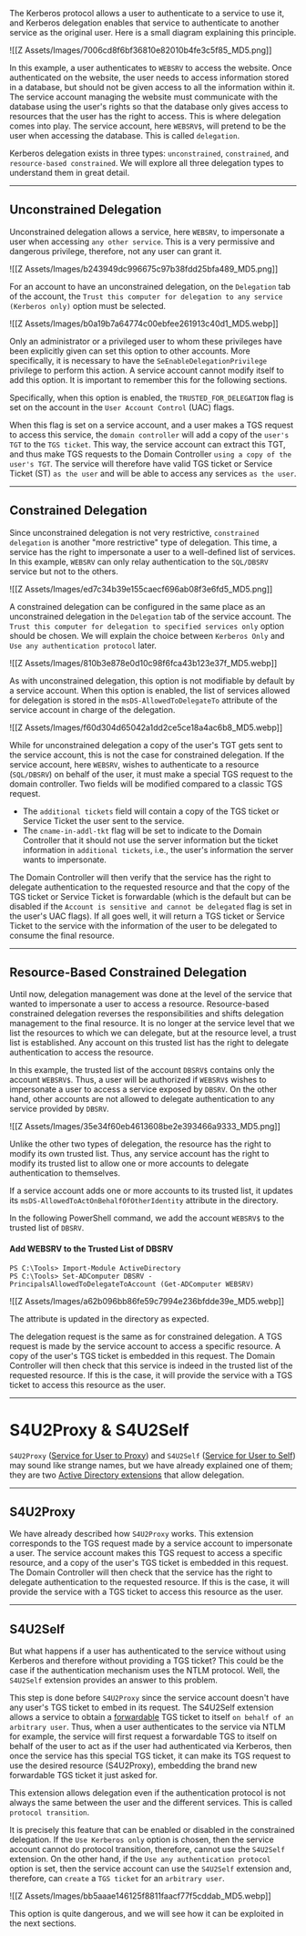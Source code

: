 The Kerberos protocol allows a user to authenticate to a service to use it, and Kerberos delegation enables that service to authenticate to another service as the original user. Here is a small diagram explaining this principle.

![[Z Assets/Images/7006cd8f6bf36810e82010b4fe3c5f85_MD5.png]]

In this example, a user authenticates to `WEBSRV` to access the website. Once authenticated on the website, the user needs to access information stored in a database, but should not be given access to all the information within it. The service account managing the website must communicate with the database using the user's rights so that the database only gives access to resources that the user has the right to access. This is where delegation comes into play. The service account, here `WEBSRV$`, will pretend to be the user when accessing the database. This is called `delegation`.

Kerberos delegation exists in three types: `unconstrained`, `constrained`, and `resource-based constrained`. We will explore all three delegation types to understand them in great detail.

---

## Unconstrained Delegation

Unconstrained delegation allows a service, here `WEBSRV`, to impersonate a user when accessing `any other service`. This is a very permissive and dangerous privilege, therefore, not any user can grant it.

![[Z Assets/Images/b243949dc996675c97b38fdd25bfa489_MD5.png]]

For an account to have an unconstrained delegation, on the `Delegation` tab of the account, the `Trust this computer for delegation to any service (Kerberos only)` option must be selected.

![[Z Assets/Images/b0a19b7a64774c00ebfee261913c40d1_MD5.webp]]

Only an administrator or a privileged user to whom these privileges have been explicitly given can set this option to other accounts. More specifically, it is necessary to have the `SeEnableDelegationPrivilege` privilege to perform this action. A service account cannot modify itself to add this option. It is important to remember this for the following sections.

Specifically, when this option is enabled, the `TRUSTED_FOR_DELEGATION` flag is set on the account in the `User Account Control` (UAC) flags.

When this flag is set on a service account, and a user makes a TGS request to access this service, the `domain controller` will add a copy of the `user's TGT` to the `TGS ticket`. This way, the service account can extract this TGT, and thus make TGS requests to the Domain Controller `using a copy of the user's TGT`. The service will therefore have valid TGS ticket or Service Ticket (ST) `as the user` and will be able to access any services `as the user`.

---

## Constrained Delegation

Since unconstrained delegation is not very restrictive, `constrained delegation` is another "more restrictive" type of delegation. This time, a service has the right to impersonate a user to a well-defined list of services. In this example, `WEBSRV` can only relay authentication to the `SQL/DBSRV` service but not to the others.

![[Z Assets/Images/ed7c34b39e155caecf696ab08f3e6fd5_MD5.png]]

A constrained delegation can be configured in the same place as an unconstrained delegation in the `Delegation` tab of the service account. The `Trust this computer for delegation to specified services only` option should be chosen. We will explain the choice between `Kerberos Only` and `Use any authentication protocol` later.

![[Z Assets/Images/810b3e878e0d10c98f6fca43b123e37f_MD5.webp]]

As with unconstrained delegation, this option is not modifiable by default by a service account. When this option is enabled, the list of services allowed for delegation is stored in the `msDS-AllowedToDelegateTo` attribute of the service account in charge of the delegation.

![[Z Assets/Images/f60d304d65042a1dd2ce5ce18a4ac6b8_MD5.webp]]

While for unconstrained delegation a copy of the user's TGT gets sent to the service account, this is not the case for constrained delegation. If the service account, here `WEBSRV`, wishes to authenticate to a resource (`SQL/DBSRV`) on behalf of the user, it must make a special TGS request to the domain controller. Two fields will be modified compared to a classic TGS request.

- The `additional tickets` field will contain a copy of the TGS ticket or Service Ticket the user sent to the service.
- The `cname-in-addl-tkt` flag will be set to indicate to the Domain Controller that it should not use the server information but the ticket information in `additional tickets`, i.e., the user's information the server wants to impersonate.

The Domain Controller will then verify that the service has the right to delegate authentication to the requested resource and that the copy of the TGS ticket or Service Ticket is forwardable (which is the default but can be disabled if the `Account is sensitive and cannot be delegated` flag is set in the user's UAC flags). If all goes well, it will return a TGS ticket or Service Ticket to the service with the information of the user to be delegated to consume the final resource.

---

## Resource-Based Constrained Delegation

Until now, delegation management was done at the level of the service that wanted to impersonate a user to access a resource. Resource-based constrained delegation reverses the responsibilities and shifts delegation management to the final resource. It is no longer at the service level that we list the resources to which we can delegate, but at the resource level, a trust list is established. Any account on this trusted list has the right to delegate authentication to access the resource.

In this example, the trusted list of the account `DBSRV$` contains only the account `WEBSRV$`. Thus, a user will be authorized if `WEBSRV$` wishes to impersonate a user to access a service exposed by `DBSRV`. On the other hand, other accounts are not allowed to delegate authentication to any service provided by `DBSRV`.

![[Z Assets/Images/35e34f60eb4613608be2e393466a9333_MD5.png]]

Unlike the other two types of delegation, the resource has the right to modify its own trusted list. Thus, any service account has the right to modify its trusted list to allow one or more accounts to delegate authentication to themselves.

If a service account adds one or more accounts to its trusted list, it updates its `msDS-AllowedToActOnBehalfOfOtherIdentity` attribute in the directory.

In the following PowerShell command, we add the account `WEBSRV$` to the trusted list of `DBSRV`.

#### Add WEBSRV to the Trusted List of DBSRV

```powershell-session
PS C:\Tools> Import-Module ActiveDirectory
PS C:\Tools> Set-ADComputer DBSRV -PrincipalsAllowedToDelegateToAccount (Get-ADComputer WEBSRV)
```

![[Z Assets/Images/a62b096bb86fe59c7994e236bfdde39e_MD5.webp]]

The attribute is updated in the directory as expected.

The delegation request is the same as for constrained delegation. A TGS request is made by the service account to access a specific resource. A copy of the user's TGS ticket is embedded in this request. The Domain Controller will then check that this service is indeed in the trusted list of the requested resource. If this is the case, it will provide the service with a TGS ticket to access this resource as the user.

---

# S4U2Proxy & S4U2Self

`S4U2Proxy` ([Service for User to Proxy](https://learn.microsoft.com/en-us/openspecs/windows_protocols/ms-sfu/bde93b0e-f3c9-4ddf-9f44-e1453be7af5a)) and `S4U2Self` ([Service for User to Self](https://learn.microsoft.com/en-us/openspecs/windows_protocols/ms-sfu/02636893-7a1f-4357-af9a-b672e3e3de13)) may sound like strange names, but we have already explained one of them; they are two [Active Directory extensions](https://learn.microsoft.com/en-us/openspecs/windows_protocols/ms-sfu/8ee85a47-7526-4184-a7c5-25a5e4155d7d) that allow delegation.

---

## S4U2Proxy

We have already described how `S4U2Proxy` works. This extension corresponds to the TGS request made by a service account to impersonate a user. The service account makes this TGS request to access a specific resource, and a copy of the user's TGS ticket is embedded in this request. The Domain Controller will then check that the service has the right to delegate authentication to the requested resource. If this is the case, it will provide the service with a TGS ticket to access this resource as the user.

---

## S4U2Self

But what happens if a user has authenticated to the service without using Kerberos and therefore without providing a TGS ticket? This could be the case if the authentication mechanism uses the NTLM protocol. Well, the `S4U2Self` extension provides an answer to this problem.

This step is done before `S4U2Proxy` since the service account doesn't have any user's TGS ticket to embed in its request. The S4U2Self extension allows a service to obtain a [forwardable](https://learn.microsoft.com/en-us/openspecs/windows_protocols/ms-sfu/4a624fb5-a078-4d30-8ad1-e9ab71e0bc47#gt_4c6cd79b-120d-4ee1-ab24-d1b000e0b3ca) TGS ticket to itself `on behalf of an arbitrary user`. Thus, when a user authenticates to the service via NTLM for example, the service will first request a forwardable TGS to itself on behalf of the user to act as if the user had authenticated via Kerberos, then once the service has this special TGS ticket, it can make its TGS request to use the desired resource (S4U2Proxy), embedding the brand new forwardable TGS ticket it just asked for.

This extension allows delegation even if the authentication protocol is not always the same between the user and the different services. This is called `protocol transition`.

It is precisely this feature that can be enabled or disabled in the constrained delegation. If the `Use Kerberos only` option is chosen, then the service account cannot do protocol transition, therefore, cannot use the `S4U2Self` extension. On the other hand, if the `Use any authentication protocol` option is set, then the service account can use the `S4U2Self` extension and, therefore, can `create` a `TGS ticket` for an `arbitrary user`.

![[Z Assets/Images/bb5aaae146125f8811faacf77f5cddab_MD5.webp]]

This option is quite dangerous, and we will see how it can be exploited in the next sections.